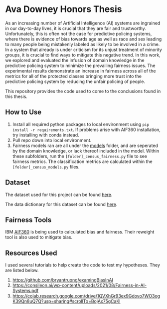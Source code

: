 # Ava Downey Honors Thesis

As an increasing number of Artificial Intelligence (AI) systems are ingrained in our day-to-day lives, it is crucial that they are fair and trustworthy. Unfortunately, this is often not the case for predictive policing systems, where there is evidence of bias towards age as well as race and sex leading to many people being mistakenly labeled as likely to be involved in a crime. In a system that already is under criticism for its unjust treatment of minority groups, it is crucial to find ways to mitigate this negative trend. In this work, we explored and evaluated the infusion of domain knowledge in the predictive policing system to minimize the prevailing fairness issues. The experimental results demonstrate an increase in fairness across all of the metrics for all of the protected classes bringing more trust into the predictive policing system by reducing the unfair policing of people.

This repository provides the code used to come to the conclusions found in this thesis.

## How to Use

1. Install all required python packages to local environment using `pip install -r requirements.txt`. If problems arise with AIF360 installation, try installing with conda instead.
1. Pull repo down into local environment.
1. Fairness models ran are all under the [models](https://github.com/avasdowney/predictive_policing_thesis/tree/master/models) folder, and are seperated by the domain knowledge, or lack thereof included in the model. Within these subfolders, run the `[folder]_census_fairness.py` file to see fairness metrics. The classification metrics are calculated within the `[folder]_census_models.py` files.

## Dataset

The dataset used for this project can be found [here](https://data.cityofchicago.org/Public-Safety/Strategic-Subject-List-Historical/4aki-r3np).

The data dictionary for this dataset can be found [here](https://www.opendatanetwork.com/dataset/data.cityofchicago.org/4aki-r3np).


## Fairness Tools

IBM [AIF360](https://github.com/Trusted-AI/AIF360/tree/master) is being used to calculated bias and fairness. Their reweight tool is also used to mitigate bias.

## Resources Used

I used several tutorials to help create the code to test my hypotheses. They are listed below.

1. https://github.com/bryantruong/examingBiasInAI
1. https://consileon.ai/wp-content/uploads/2021/08/Fairness-in-AI-Systems.pdf 
1. https://colab.research.google.com/drive/1QVXhGr93ex9Gdovo7WO3ogK39Qn8uQ7Q?usp=sharing#scrollTo=BojAx75gCaKl
